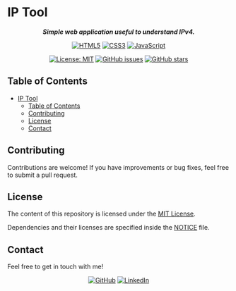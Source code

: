 # IP Tool

<div align="center">

***Simple web application useful to understand IPv4.***

[![HTML5](https://img.shields.io/badge/HTML_5-white?logo=html5&logoColor=white&labelColor=grey&color=%23E34F26)](#)
[![CSS3](https://img.shields.io/badge/CSS_3-white?logo=css3&logoColor=white&labelColor=grey&color=%231572B6)](#)
[![JavaScript](https://img.shields.io/badge/JavaScript-white?logo=javascript&logoColor=white&label=%20&labelColor=grey&color=%23F7DF1E)](#)

[![License: MIT](<https://img.shields.io/github/license/informaticapau/IP-Tool>)](LICENSE "License")
[![GitHub issues](https://img.shields.io/github/issues/informaticapau/IP-Tool)](<https://github.com/informaticapau/IP-Tool> "Issues")
[![GitHub stars](https://img.shields.io/github/stars/informaticapau/IP-Tool)](<https://github.com/informaticapau/IP-Tool/stargazers> "Stars")

</div>

## Table of Contents

- [IP Tool](#ip-tool)
  - [Table of Contents](#table-of-contents)
  - [Contributing](#contributing)
  - [License](#license)
  - [Contact](#contact)

## Contributing

Contributions are welcome! If you have improvements or bug fixes, feel free to submit a pull request.

## License

The content of this repository is licensed under the [MIT License](LICENSE).

Dependencies and their licenses are specified inside the [NOTICE](NOTICE) file.

## Contact

Feel free to get in touch with me!

<div align="center">

[![GitHub](https://img.shields.io/badge/GitHub-%23181717?style=for-the-badge&logo=github&logoColor=%23181717&color=white)](<https://github.com/danielfeitopin>)
[![LinkedIn](https://img.shields.io/badge/LinkedIn-white?style=for-the-badge&logo=linkedin&logoColor=white&color=%230A66C2)](<https://www.linkedin.com/in/danielfeitopin/>)

</div>
